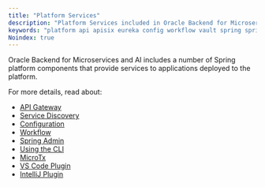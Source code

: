 ```yaml
---
title: "Platform Services"
description: "Platform Services included in Oracle Backend for Microservices and AI"
keywords: "platform api apisix eureka config workflow vault spring springboot microservices development oracle backend"
Noindex: true
---
```


Oracle Backend for Microservices and AI includes a number of Spring platform components that provide services to applications deployed to the platform.

For more details, read about:

- [API Gateway](./apigw)
- [Service Discovery](./eureka)
- [Configuration](./config)
- [Workflow](./conductor)
- [Spring Admin](./spring-admin)
- [Using the CLI](../development/cli)
- [MicroTx](./microtx)
- [VS Code Plugin](./vscode-plugin)
- [IntelliJ Plugin](./intellij-plugin)
